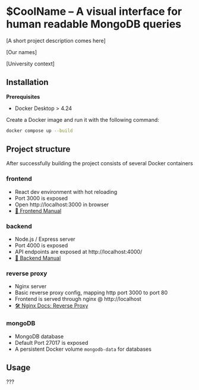 # $CoolName – A visual interface for human readable MongoDB queries

[A short project description comes here]

[Our names]

[University context]

## Installation

**Prerequisites**
* Docker Desktop > 4.24


Create a Docker image and run it with the following command:
```bash
docker compose up --build
```
## Project structure

After successfully building the project consists of several Docker containers

### frontend

* React dev environment with hot reloading
* Port 3000 is exposed
* Open http://localhost:3000 in browser
* [📘 Frontend Manual](./frontend/README.md)

### backend
* Node.js / Express server
* Port 4000 is exposed
* API endpoints are exposed at http://localhost:4000/
* [📘 Backend Manual](./backend/README.md)

### reverse proxy
* Nginx server
* Basic reverse proxy config, mapping http port 3000 to port 80
* Frontend is served through nginx @ http://localhost
* [🛠️ Nginx Docs: Reverse Proxy](https://docs.nginx.com/nginx/admin-guide/web-server/reverse-proxy/)

### mongoDB
* MongoDB database
* Default Port 27017 is exposed
* A persistent Docker volume `mongodb-data` for databases 

## Usage

???

